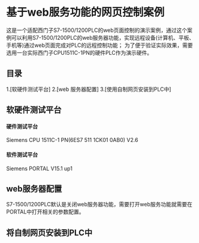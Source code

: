 # 基于web服务功能的网页控制案例

这是一个适配西门子S7-1500/1200PLC的web页面控制的演示案例，通过这个案例可以利用S7-1500/1200PLC的web服务器功能，实现远程设备(计算机、平板、手机等)通过web页面完成对PLC的远程控制功能；
为了便于验证实际效果，需要选用一台实际西门子CPU1511C-1PN的硬件PLC作为演示硬件。

## 目录
1.[软硬件测试平台]
2.[web 服务器配置]
3.[使用自制网页安装到PLC中]

## 软硬件测试平台

#### 硬件测试平台
Siemens CPU 1511C-1 PN(6ES7 511 1CK01 0AB0) V2.6

#### 软件测试平台
Siemens PORTAL V15.1 up1

## web服务器配置
S7-1500/1200PLC默认是关闭web服务器功能，需要打开web服务功能就需要在PORTAL中打开相关的参数配置。

## 将自制网页安装到PLC中



